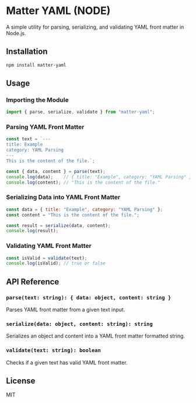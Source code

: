 # Matter YAML (NODE)

A simple utility for parsing, serializing, and validating YAML front matter in Node.js.

## Installation

```sh
npm install matter-yaml
```

## Usage

### Importing the Module
```js
import { parse, serialize, validate } from "matter-yaml";
```

### Parsing YAML Front Matter
```js
const text = `---
title: Example
category: YAML Parsing
---
This is the content of the file.`;

const { data, content } = parse(text);
console.log(data);    // { title: "Example", category: "YAML Parsing" }
console.log(content); // "This is the content of the file."
```

### Serializing Data into YAML Front Matter
```js
const data = { title: "Example", category: "YAML Parsing" };
const content = "This is the content of the file.";

const result = serialize(data, content);
console.log(result);
```

### Validating YAML Front Matter
```js
const isValid = validate(text);
console.log(isValid); // true or false
```

## API Reference

### `parse(text: string): { data: object, content: string }`
Parses YAML front matter from a given text input.

### `serialize(data: object, content: string): string`
Serializes an object and content into a YAML front matter formatted string.

### `validate(text: string): boolean`
Checks if a given text has valid YAML front matter.

## License
MIT

